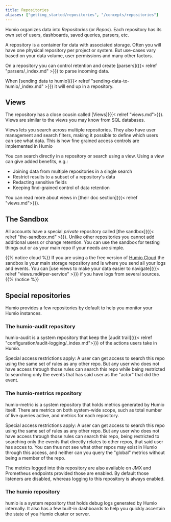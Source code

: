 ```yaml
---
title: Repositories
aliases: ["getting_started/repositories", "/concepts/repositories"]
---
```


Humio organizes data into _Repositories_ (or _Repos_). Each repository has its
own set of users, dashboards, saved queries, parsers, etc.

A repository is a container for data with associated storage.
Often you will have one physical repository per project or system. But use-cases
vary based on your data volume, user permissions and many other factors.

On a repository you can control retention and create
[parsers]({{< relref "parsers/_index.md" >}}) to parse incoming data.

When [sending data to humio]({{< relref "sending-data-to-humio/_index.md" >}}) it will end up in a repository.

## Views

The repository has a close cousin called [Views]({{< relref "views.md">}}).
Views are similar to the views you may know from SQL databases.

Views lets you search across multiple repositories. They also have user management and search filters, making it possible to define which users can see what data.
This is how fine grained access controls are implemented in Humio

You can search directly in a repository or search using a
view.
 Using a view can give added benefits, e.g.:

- Joining data from multiple repositories in a single search
- Restrict results to a subset of a repository's data
- Redacting sensitive fields
- Keeping find-grained control of data retention

You can read more about views in [their doc section]({{< relref "views.md">}}).  

## The Sandbox

All accounts have a special _private_ repository called [the sandbox]({{< relref "the-sandbox.md" >}}). Unlike other
repositories you cannot add additional users or change retention. You can use the sandbox for testing things out
or as your main repo if your needs are simple.

{{% notice cloud %}}
If you are using a the free version of [Humio Cloud](https://cloud.humio.com) the sandbox
is your main storage repository and is where you send all your logs and events. You can
[use views to make your data easier to navigate]({{< relref "views.md#per-service" >}})
if you have logs from several sources.
{{% /notice %}}



## Special repositories

Humio provides a few repositories by default to help you monitor your Humio instances.


### The humio-audit repository

humio-audit is a system repository that keep the [audit trail]({{< relref "configuration/audit-logging/_index.md">}}) of the actions users take in Humio.

Special access restrictions apply: A user can get access to search
this repo using the same set of rules as any other repo. But any user
who does not have access through those rules can search this repo
while being restricted to searching only the events that has said user
as the "actor" that did the event.


### The humio-metrics repository

humio-metric is a system repository that holds metrics generated by Humio itself. There are metrics on both system-wide scope, such as total number of live queries active, and metrics for each repository.

Special access restrictions apply: A user can get access to search
this repo using the same set of rules as any other repo. But any user
who does not have access through those rules can search this repo,
being restricted to searching only the events that directly relates to
other repos, that said user has acces to. You can thus not see what
other repos may exist in Humio through this access, and neither can
you query the "global" metrics without being a member of the repo.

The metrics logged into this repository are also available on JMX and
Prometheus endpoints provided those are enabled. By default those
listeners are disabled, whereas logging to this repository is always
enabled.


### The humio repository

humio is a system repository that holds debug logs generated by Humio
internally.  It also has a few built-in dashboards to help you quickly
ascertain the state of you Humio cluster or server.
